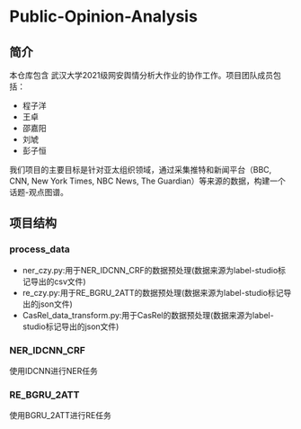# Public-Opinion-Analysis
## 简介

本仓库包含 武汉大学2021级网安舆情分析大作业的协作工作。项目团队成员包括：

- 程子洋
- 王卓
- 邵嘉阳
- 刘虓
- 彭子恒

我们项目的主要目标是针对亚太组织领域，通过采集推特和新闻平台（BBC, CNN, New York Times, NBC News, The Guardian）等来源的数据，构建一个话题-观点图谱。

## 项目结构

### process_data

- ner_czy.py:用于NER_IDCNN_CRF的数据预处理(数据来源为label-studio标记导出的csv文件)
- re_czy.py:用于RE_BGRU_2ATT的数据预处理(数据来源为label-studio标记导出的json文件)
- CasRel_data_transform.py:用于CasRel的数据预处理(数据来源为label-studio标记导出的json文件)

### NER_IDCNN_CRF

使用IDCNN进行NER任务

### RE_BGRU_2ATT

使用BGRU_2ATT进行RE任务
